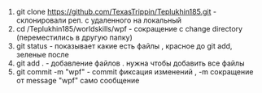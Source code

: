 1. git clone https://github.com/TexasTrippin/Teplukhin185.git - склонировали реп. с удаленного на локальный
2. cd /Teplukhin185/worldskills/wpf - сокращение с change directory (переместились в другую папку)
3. git status - показывает какие есть файлы , красное до git add, зеленые после 
4. git add . - добавление файлов . нужна чтобы добавить все файлы
5. git commit -m "wpf" - commit фиксация изменений , -m сокращение от message  "wpf" само сообщение




